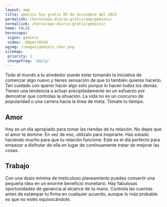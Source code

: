 ```yaml
---
layout: amp
title: geminis hoy gratis 05 de diciembre del 2023 
permalink: /horoscopo-diario-gratis/amp/geminis/
normallink: /horoscopo-diario-gratis/geminis/
home: FALSE
horoscopo:
 signo: geminis
 video: -DQpmrrAIeU
ogimg: /images/geminis_char.png
sitemap:
 priority: 1
 changefreq: 'daily'
---
```



Todo el mundo a tu alrededor puede estar tomando la iniciativa de comenzar algo nuevo y tienes sensación de que tú también quieres hacerlo. Ten cuidado con querer hacer algo sólo porque lo hacen todos los demás. Tienes una tendencia a actuar precipitadamente en un esfuerzo por demostrar que controlas la situación. La vida no es un concurso de popularidad o una carrera hacia la línea de meta. Tómate tu tiempo.

## Amor

Hoy es un día apropiado para tomar las riendas de tu relación. No dejes que el amor te domine. En vez de eso, utilízalo para inspirarte. Has estado haciendo mucho para que tu relación funcione. Este es el día perfecto para empezar a disfrutar de ella en lugar de continuamente tratar de mejorar las cosas.

## Trabajo

Con una dosis mínima de meticuloso planeamiento puedes convertir una pequeña idea en un enorme beneficio monetario. Hay fabulosas oportunidades de ganancia al alcance de tu mano. Controla las cuentas antes de estampar tu firma en cualquier acuerdo, aunque lo más probable es que no estés equivocándote.